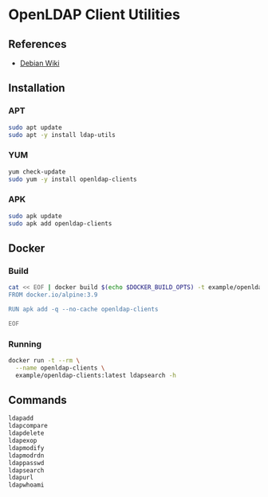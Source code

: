 # OpenLDAP Client Utilities

## References

- [Debian Wiki](https://wiki.debian.org/LDAP/LDAPUtils)

## Installation

### APT

```sh
sudo apt update
sudo apt -y install ldap-utils
```

### YUM

```sh
yum check-update
sudo yum -y install openldap-clients
```

### APK

```sh
sudo apk update
sudo apk add openldap-clients
```

## Docker

### Build

```sh
cat << EOF | docker build $(echo $DOCKER_BUILD_OPTS) -t example/openldap-clients -
FROM docker.io/alpine:3.9

RUN apk add -q --no-cache openldap-clients

EOF
```

### Running

```sh
docker run -t --rm \
  --name openldap-clients \
  example/openldap-clients:latest ldapsearch -h
```

## Commands

```sh
ldapadd
ldapcompare
ldapdelete
ldapexop
ldapmodify
ldapmodrdn
ldappasswd
ldapsearch
ldapurl
ldapwhoami
```
